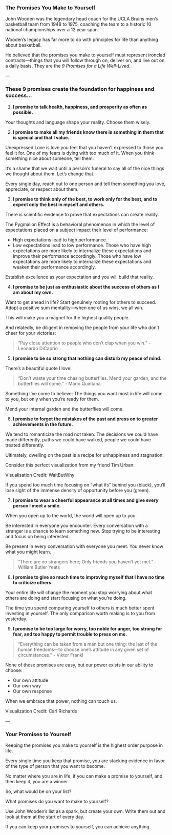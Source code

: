 
### The Promises You Make to Yourself

John Wooden was the legendary head coach for the UCLA Bruins men’s basketball team from 1948 to 1975, coaching the team to a historic 10 national championships over a 12 year span.

Wooden’s legacy has far more to do with principles for life than anything about basketball.

He believed that the promises you make to yourself must represent ironclad contracts—things that you will follow through on, deliver on, and live out on a daily basis. They are the ​*9 Promises for a Life Well-Lived*​.

—

### These 9 promises create the foundation for happiness and success...

1. **I promise to talk health, happiness, and prosperity as often as possible.**

Your thoughts and language shape your reality. Choose them wisely.



2. **I promise to make all my friends know there is something in them that is special and that I value.**

Unexpressed Love is love you feel that you haven’t expressed to those you feel it for. One of my fears is dying with too much of it. When you think something nice about someone, tell them.

It’s a shame that we wait until a person’s funeral to say all of the nice things we thought about them. Let’s change that.

Every single day, reach out to one person and tell them something you love, appreciate, or respect about them.

3. **I promise to think only of the best, to work only for the best, and to expect only the best in myself and others.**

There is scientific evidence to prove that expectations can create reality.

The Pygmalion Effect is a behavioral phenomenon in which the level of expectations placed on a subject impact their level of performance:

- High expectations lead to high performance.
- Low expectations lead to low performance.
Those who have high expectations are more likely to internalize these expectations and improve their performance accordingly. Those who have low expectations are more likely to internalize these expectations and weaken their performance accordingly.

Establish excellence as your expectation and you will build that reality.

4. **I promise to be just as enthusiastic about the success of others as I am about my own.**

Want to get ahead in life? Start genuinely rooting for others to succeed. Adopt a positive sum mentality—when one of us wins, we all win.

This will make you a magnet for the highest quality people.

And relatedly, be diligent in removing the people from your life who don’t cheer for your victories:

> “Pay close attention to people who don’t clap when you win.” - Leonardo DiCaprio

5. **I promise to be so strong that nothing can disturb my peace of mind.**

There’s a beautiful quote I love:

> “Don’t waste your time chasing butterflies. Mend your garden, and the butterflies will come.” - Mario Quintana

Something I’ve come to believe: The things you want most in life will come to you, but only when you’re ready for them.

Mend your internal garden and the butterflies will come.

6. **I promise to forget the mistakes of the past and press on to greater achievements in the future.**

We tend to romanticize the road not taken: The decisions we could have made differently, paths we could have walked, people we could have treated differently.

Ultimately, dwelling on the past is a recipe for unhappiness and stagnation.

Consider this perfect visualization from my friend Tim Urban:



Visualisation Credit: WaitButWhy

If you spend too much time focusing on “what ifs” behind you (black), you’ll lose sight of the immense density of opportunity before you (green).

7. **I promise to wear a cheerful appearance at all times and give every person I meet a smile.**

When you open up to the world, the world will open up to you.

Be interested in everyone you encounter. Every conversation with a stranger is a chance to learn something new. Stop trying to be interesting and focus on being interested.

Be present in every conversation with everyone you meet. You never know what you might learn.

> “There are no strangers here; Only friends you haven’t yet met.” - William Butler Yeats

8. **I promise to give so much time to improving myself that I have no time to criticize others.**

Your entire life will change the moment you stop worrying about what others are doing and start focusing on what you’re doing.

The time you spend comparing yourself to others is much better spent investing in yourself. The only comparison worth making is to you from yesterday.

9. **I promise to be too large for worry, too noble for anger, too strong for fear, and too happy to permit trouble to press on me.**

> “Everything can be taken from a man but one thing: the last of the human freedoms—to choose one’s attitude in any given set of circumstances.” - Viktor Frankl

None of these promises are easy, but our power exists in our ability to choose:

- Our own attitude
- Our own way
- Our own response

When we embrace that power, nothing can touch us.



Visualization Credit: Carl Richards

—

### Your Promises to Yourself

Keeping the promises you make to yourself is the highest order purpose in life.

Every single time you keep that promise, you are stacking evidence in favor of the type of person that you want to become.

No matter where you are in life, if you can make a promise to yourself, and then keep it, you are a winner.

So, what would be on your list?

What promises do you want to make to yourself?

Use John Wooden’s list as a spark, but create your own. Write them out and look at them at the start of every day.

If you can keep your promises to yourself, you can achieve anything.